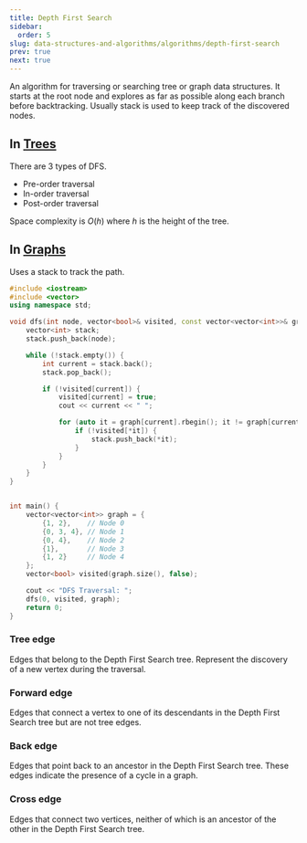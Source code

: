 ```yaml
---
title: Depth First Search
sidebar:
  order: 5
slug: data-structures-and-algorithms/algorithms/depth-first-search
prev: true
next: true
---
```



An algorithm for traversing or searching tree or graph data structures. It starts at the root node and explores as far as possible along each branch before backtracking. Usually stack is used to keep track of the discovered nodes.

## In [Trees](/data-structures-and-algorithms/data-structures/tree)

There are 3 types of DFS.
- Pre-order traversal
- In-order traversal
- Post-order traversal

Space complexity is $O(h)$ where $h$ is the height of the tree.

## In [Graphs](/data-structures-and-algorithms/data-structures/graph)

Uses a stack to track the path.

```cpp
#include <iostream>
#include <vector>
using namespace std;

void dfs(int node, vector<bool>& visited, const vector<vector<int>>& graph) {
    vector<int> stack;
    stack.push_back(node);

    while (!stack.empty()) {
        int current = stack.back();
        stack.pop_back();

        if (!visited[current]) {
            visited[current] = true;
            cout << current << " ";

            for (auto it = graph[current].rbegin(); it != graph[current].rend(); ++it) {
                if (!visited[*it]) {
                    stack.push_back(*it);
                }
            }
        }
    }
}


int main() {
    vector<vector<int>> graph = {
        {1, 2},    // Node 0
        {0, 3, 4}, // Node 1
        {0, 4},    // Node 2
        {1},       // Node 3
        {1, 2}     // Node 4
    };
    vector<bool> visited(graph.size(), false);

    cout << "DFS Traversal: ";
    dfs(0, visited, graph);
    return 0;
}
```

### Tree edge

Edges that belong to the Depth First Search tree. Represent the discovery of a new vertex during the traversal.

### Forward edge

Edges that connect a vertex to one of its descendants in the Depth First Search tree but are not tree edges.

### Back edge

Edges that point back to an ancestor in the Depth First Search tree. These edges indicate the presence of a cycle in a graph.

### Cross edge

Edges that connect two vertices, neither of which is an ancestor of the other in the Depth First Search tree.
